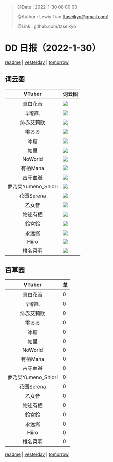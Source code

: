 > @Date    : 2022-1-30 08:00:00
>
> @Author  : Lewis Tian (taseikyo@gmail.com)
>
> @Link    : github.com/taseikyo

# DD 日报（2022-1-30）

[readme](../README.md) | [yesterday](2022-1-29.md) | [tomorrow](2022-1-31.md)

## 词云图

|VTuber|词云图|
|:-:|-|
|真白花音|![](../../images/daily/21402309_2022-1-30_purge_wordcloud.png)|
|早稻叽|![](../../images/daily/41682_2022-1-30_purge_wordcloud.png)|
|绯赤艾莉欧|![](../../images/daily/21396545_2022-1-30_purge_wordcloud.png)|
|雫るる|![](../../images/daily/21013446_2022-1-30_purge_wordcloud.png)|
|冰糖|![](../../images/daily/876396_2022-1-30_purge_wordcloud.png)|
|帕里|![](../../images/daily/4895312_2022-1-30_purge_wordcloud.png)|
|NoWorld|![](../../images/daily/21448649_2022-1-30_purge_wordcloud.png)|
|有栖Mana|![](../../images/daily/6542258_2022-1-30_purge_wordcloud.png)|
|古守血遊|![](../../images/daily/8725120_2022-1-30_purge_wordcloud.png)|
|夢乃栞Yumeno_Shiori|![](../../images/daily/14052636_2022-1-30_purge_wordcloud.png)|
|花园Serena|![](../../images/daily/14327465_2022-1-30_purge_wordcloud.png)|
|乙女音|![](../../images/daily/21320551_2022-1-30_purge_wordcloud.png)|
|物述有栖|![](../../images/daily/21449083_2022-1-30_purge_wordcloud.png)|
|鈴宮鈴|![](../../images/daily/21685677_2022-1-30_purge_wordcloud.png)|
|永远酱|![](../../images/daily/21701071_2022-1-30_purge_wordcloud.png)|
|Hiiro|![](../../images/daily/21919321_2022-1-30_purge_wordcloud.png)|
|椎名菜羽|![](../../images/daily/22347054_2022-1-30_purge_wordcloud.png)|

## 百草园

|VTuber|草|
|:-:|-|
|真白花音|0|
|早稻叽|0|
|绯赤艾莉欧|0|
|雫るる|0|
|冰糖|0|
|帕里|0|
|NoWorld|0|
|有栖Mana|0|
|古守血遊|0|
|夢乃栞Yumeno_Shiori|0|
|花园Serena|0|
|乙女音|0|
|物述有栖|0|
|鈴宮鈴|0|
|永远酱|0|
|Hiiro|0|
|椎名菜羽|0|

[readme](../README.md) | [yesterday](2022-1-29.md) | [tomorrow](2022-1-31.md)
